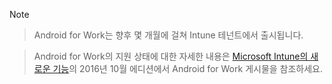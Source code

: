 > [!Note]

> Android for Work는 향후 몇 개월에 걸쳐 Intune 테넌트에서 출시됩니다.

> Android for Work의 지원 상태에 대한 자세한 내용은 [Microsoft Intune의 새로운 기능](/intune/whats-new/whats-new-archive#october-2016)의 2016년 10월 에디션에서 Android for Work 게시물을 참조하세요.


<!--HONumber=Jan17_HO1-->


